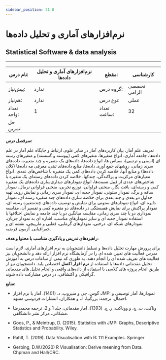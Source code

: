 ```yaml
---
sidebar_position: 21.0
---
```

# نرم‌افزارهای آماری و تحلیل داده‌ها
## Statistical Software & data analysis
_______________________________________________________________________________
| نام درس:    | نرم‌افزارهای آماری و تحلیل داده‌ها | مقطع:       | کارشناسی     |
| ----------- | ---------------------------------- | ----------- | ------------ |
| پیش‌نیاز:   | ندارد                              | گروه درس:   | تخصصی الزامی |
| هم‌نیاز:    | ندارد                              | نوع درس:    | عملی         |
| تعداد واحد: | 1                                  | تعداد ساعت: | 32           |
| حل تمرین:   |                                    |             |              |

**سرفصل درس:**

تعریف علم آمار، بیان کاربردهای آمار در سایر علوم، ارتباط و جایگاه علم آمار در علم داده‌ها، جامعه آماری، انواع متغیرها، متغیرهای کمی  (پیوسته و گسسته) و متغیرهای رسته ای (اسمی و ترتیبی)، مقیاس ها، انواع داده‌ها، داده‌های یک متغیره و چند متغیره، داده‌های سری زمانی، روشهای جمع آوری داده‌ها، منابع داده‌های ثبتی، معرفی مه داده‌ها (کلان داده‌ها) و منابع آنها، خلاصه کردن داده‌های کمی یک متغیره با شاخص‌های عددی،  انواع معیارهای مرکزیت و پراکندگی، چندکها، خلاصه کردن داده‌های رسته‌ای یک متغیره با شاخص‌های عددی از قبیل نسبت‌ها، انواع نمودارهای دیداری‌سازی داده‌های یک متغیره کمی و رسته‌ای، بافت نگار، منحنی فراوانی، توزیع تجربی، منحنی فراوانی نرمال،  نمودار ساقه و برگ، نمودار ستونی، نمودار جعبه ای، نمودار  سری زمانی و نمایش روند، تهیه جداول دو بعدی و چند بعدی برای خلاصه سازی داده‌های چند متغیره رسته ای، نمودار دایره ای، انواع نمودارهای ستونی برای نمایش و توصیف داده‌های چندمتغیره رسته ای، نمودار پراکنش برای نمایش همبستگی در داده‌های دو متغیره کمی و تفسیر آن، مقایسه نموداری دو یا چند سری زمانی، مقایسه میانگین دو یا چند جامعه و نمایش اختلافها با استفاده نمودار جعبه ای و سایر نمودارهای مناسب، اشاره ای به نمودار جریان، نمودارهای شبکه ای، درختی، نمودارهای گرمایی، قطبی و مارپیچی،  نقشه ای و جغرافیایی. آزمون فرضیه.

**راهبردهای تدریس و یادگیری متناسب با محتوا و هدف:**

برای پرورش  مهارت تحلیل داده‌ها  و تسلط دانشجویان به نرم افزارهای آماری،  لازم است مدرس فعالیت های تعیین شده ای را در آزمایشگاه نرم افزار ارائه دهد و دانشجویان نیز فعالیت های تعریف شده ای را انجام دهند.  به طوری که نیمی از ساعات درس به آموزش تحلیل مقدماتی داده‌ها  با استفاده از **نرم افزار اکسل**  اختصاص یابد.  دانشجویان نیز از طریق انجام پروژه های کلاسی با استفاده از داده‌های واقعی و انجام تحلیل های مقدماتی گرافیکی و اکتشافی، در درس مشارکت داده شوند.  

**منابع:**


- گوس، جی و منیروپ، د. (1401). آمار با نرم افزار JMP: نمودارها، آمار توصیفی و احتمال، ترجمه: بزرگنیا، ا.، و همکاران، انتشارات فردوسی مشهد.

- وناکت، ت. چ. و ووناکت، ر. ج. (1393). آمار مقدماتی، جلد 1 و 2، ترجمه محمدرضا مشکانی، مرکز نشر دانشگاهی.

- Goos, P., & Meintrup, D. (2015). Statistics with JMP: Graphs, Descriptive Statistics and Probability. Wiley.

- Rahlf, T. (2019). Data Visualisation with R: 111 Examples. Springer

- Gerbing, D.W.(2020) R Visualisation: Derive meening from Data. Chpman and Hall/CRC.
